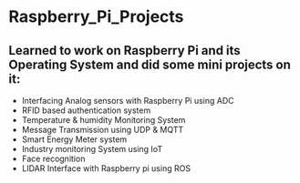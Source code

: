 # Raspberry_Pi_Projects
## Learned to work on Raspberry Pi and its Operating System and did some mini projects on it:
- Interfacing Analog sensors with Raspberry Pi using ADC
- RFID based authentication system
- Temperature & humidity Monitoring System
- Message Transmission using UDP & MQTT
- Smart Energy Meter system
- Industry monitoring System using IoT
- Face recognition
- LIDAR Interface with Raspberry pi using ROS

